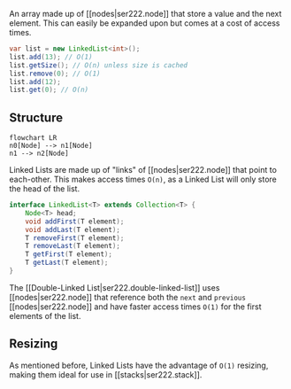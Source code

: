 
An array made up of [[nodes|ser222.node]] that store a value and the next element. This can easily be expanded upon but comes at a cost of access times.
```Java
var list = new LinkedList<int>();
list.add(13); // O(1)
list.getSize(); // O(n) unless size is cached
list.remove(0); // O(1)
list.add(12);
list.get(0); // O(n)
```
## Structure
```mermaid
flowchart LR
n0[Node] --> n1[Node]
n1 --> n2[Node]
```
Linked Lists are made up of "links" of [[nodes|ser222.node]] that point to each-other. This makes access times `O(n)`, as a Linked List will only store the head of the list.
```Java
interface LinkedList<T> extends Collection<T> {
    Node<T> head;
    void addFirst(T element);
    void addLast(T element);
    T removeFirst(T element);
    T removeLast(T element);
    T getFirst(T element);
    T getLast(T element);
}
```
The [[Double-Linked List|ser222.double-linked-list]] uses [[nodes|ser222.node]] that reference both the `next` and `previous` [[nodes|ser222.node]] and have faster access times `O(1)` for the first elements of the list.

## Resizing
As mentioned before, Linked Lists have the advantage of `O(1)` resizing, making them ideal for use in [[stacks|ser222.stack]].